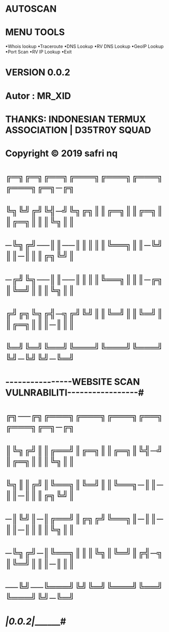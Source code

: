 # AUTOSCAN
# MENU TOOLS
•Whois lookup
•Traceroute
•DNS Lookup
•RV DNS Lookup
•GeoIP Lookup
•Port Scan
•RV IP Lookup
•Exit
# VERSION 0.0.2
# Autor : MR_XID
# THANKS: INDONESIAN TERMUX ASSOCIATION | D35TR0Y SQUAD
# Copyright © 2019 safri nq
# ╔═╗╔═╗╔══╗╔═══╗╔═══╗╔═══╗╔═══╗╔═╗─╔╗
# ╚╗╚╝╔╝╚╣─╝╚╗╔╗║║╔═╗║║╔═╗║║╔═╗║║║╚╗║║
# ─╚╗╔╝──║║──║║║║║╚══╗║║─╚╝║║─║║║╔╗╚╝║
# ─╔╝╚╗──║║──║║║║╚══╗║║║─╔╗║╚═╝║║║╚╗║║
# ╔╝╔╗╚╗╔╣─╗╔╝╚╝║║╚═╝║║╚═╝║║╔═╗║║║─║║║
# ╚═╝╚═╝╚══╝╚═══╝╚═══╝╚═══╝╚╝─╚╝╚╝─╚═╝
# ----------------WEBSITE SCAN VULNRABILITI-----------------#
# ╔╗──╔╗╔═══╗╔═══╗╔═══╗╔══╗╔═══╗╔═╗─╔╗
# ║╚╗╔╝║║╔══╝║╔═╗║║╔═╗║╚╣─╝║╔═╗║║║╚╗║║
# ╚╗║║╔╝║╚══╗║╚═╝║║╚══╗─║║─║║─║║║╔╗╚╝║
# ─║╚╝║─║╔══╝║╔╗╔╝╚══╗║─║║─║║─║║║║╚╗║║
# ─╚╗╔╝─║╚══╗║║║╚╗║╚═╝║╔╣─╗║╚═╝║║║─║║║
# ──╚╝──╚═══╝╚╝╚═╝╚═══╝╚══╝╚═══╝╚╝─╚═╝
# _______________________|0.0.2|_____________________________#
